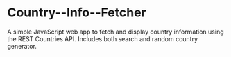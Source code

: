 # Country--Info--Fetcher
A simple JavaScript web app to fetch and display country information using the REST Countries API. Includes both search and random country generator.
